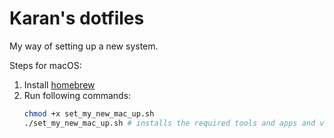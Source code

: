 # Karan's dotfiles

My way of setting up a new system.

Steps for macOS:

1. Install [homebrew](https://brew.sh/)
2. Run following commands:
    ```sh
    chmod +x set_my_new_mac_up.sh
    ./set_my_new_mac_up.sh # installs the required tools and apps and various configurations
    ```

